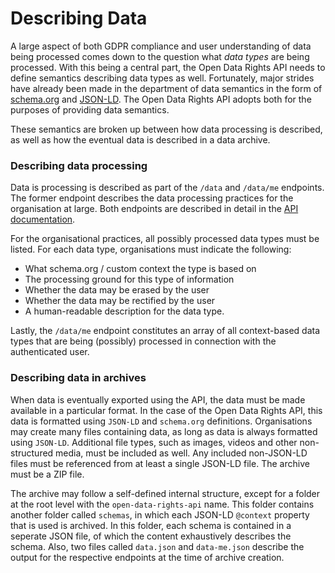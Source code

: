 # Describing Data

A large aspect of both GDPR compliance and user understanding of data being processed comes down to the question what _data types_ are being processed. With this being a central part, the Open Data Rights API needs to define semantics describing data types as well. Fortunately, major strides have already been made in the department of data semantics in the form of [schema.org](https://schema.org/) and [JSON-LD](https://json-ld.org/). The Open Data Rights API adopts both for the purposes of providing data semantics.

These semantics are broken up between how data processing is described, as well as how the eventual data is described in a data archive.

### Describing data processing

Data is processing is described as part of the `/data` and `/data/me` endpoints. The former endpoint describes the data processing practices for the organisation at large. Both endpoints are described in detail in the [API documentation](https://api.open-data-rights.org/#endpoint-data).

For the organisational practices, all possibly processed data types must be listed. For each data type, organisations must indicate the following:

* What schema.org / custom context the type is based on
* The processing ground for this type of information
* Whether the data may be erased by the user
* Whether the data may be rectified by the user
* A human-readable description for the data type.

Lastly, the `/data/me` endpoint constitutes an array of all context-based data types that are being \(possibly\) processed in connection with the authenticated user.

### Describing data in archives

When data is eventually exported using the API,  the data must be made available in a particular format. In the case of the Open Data Rights API, this data is formatted using `JSON-LD` and `schema.org` definitions. Organisations may create many files containing data, as long as data is always formatted using `JSON-LD`. Additional file types, such as images, videos and other non-structured media, must be included as well. Any included non-JSON-LD files must be referenced from at least a single JSON-LD file. The archive must be a ZIP file. 

The archive may follow a self-defined internal structure, except for a folder at the root level with the `open-data-rights-api` name. This folder contains another folder called `schemas`, in which each JSON-LD `@context` property that is used is archived. In this folder, each schema is contained in a seperate JSON file, of which the content exhaustively describes the schema. Also, two files called `data.json` and `data-me.json` describe the output for the respective endpoints at the time of archive creation.
